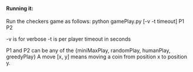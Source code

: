 #### Running it:

Run the checkers game as follows:
python gamePlay.py [-v -t timeout] P1 P2

-v is for verbose
-t is per player timeout in seconds 

P1 and P2 can be any of the {miniMaxPlay, randomPlay, humanPlay, greedyPlay}
A move [x, y] means moving a coin from position x to position y.
